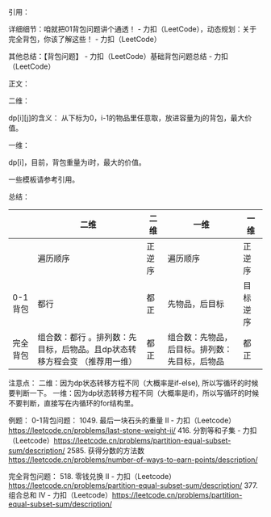 引用：

详细细节：咱就把01背包问题讲个通透！ - 力扣（LeetCode），动态规划：关于完全背包，你该了解这些！ - 力扣（LeetCode）

其他总结：【背包问题】 - 力扣（LeetCode）基础背包问题总结 - 力扣（LeetCode）

正文：

二维：

dp[i][j]的含义： 从下标为0，i-1的物品里任意取，放进容量为j的背包，最大价值。

一维：

dp[i]，目前，背包重量为i时，最大的价值。

一些模板请参考引用。


总结：

|       | 二维                                      | 二维   | 一维                      | 一维    |
|-------|-----------------------------------------|------|-------------------------|-------|
|       | 遍历顺序                                    |  正逆序 |  遍历顺序                   |  正逆序  |
| 0-1背包 |  都行                                     | 都正   |  先物品，后目标                |  目标逆序 |
|  完全背包 | 组合数：都行 。排列数：先目标，后物品。且dp状态转移方程会变 （推荐用一维） | 都正   | 组合数：先物品，后目标。排列数：先目标，后物品 |  都正   |

注意点：
二维：因为dp状态转移方程不同（大概率是if-else), 所以写循环的时候要判断一下。
一维：因为dp状态转移方程不同（大概率是if)，所以写循环的时候不要判断，直接写在内循环的for结构里。

例题：
0-1背包问题：
1049. 最后一块石头的重量 II - 力扣（Leetcode）https://leetcode.cn/problems/last-stone-weight-ii/
416. 分割等和子集 - 力扣（Leetcode）https://leetcode.cn/problems/partition-equal-subset-sum/description/
2585. 获得分数的方法数 https://leetcode.cn/problems/number-of-ways-to-earn-points/description/

完全背包问题：
518. 零钱兑换 II - 力扣（Leetcode） https://leetcode.cn/problems/partition-equal-subset-sum/description/
377. 组合总和 Ⅳ - 力扣（Leetcode）https://leetcode.cn/problems/partition-equal-subset-sum/description/